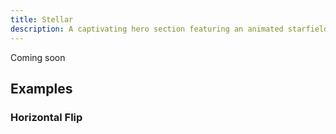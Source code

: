 ```yaml
---
title: Stellar
description: A captivating hero section featuring an animated starfield and galaxy effects that create an immersive cosmic atmosphere, perfect for space-themed websites and stellar experiences.
---
```


<!-- ::ComponentLoader{label="Preview" componentName="FlipCardDemo" type="examples" id="flip-card"} -->
Coming soon

## Examples

### Horizontal Flip

<!--::ComponentLoader{label="Preview" componentName="FlipCardHorizontalDemo" type="examples" id="flip-card"}-->
<!-- ::Soon

## API

| Prop Name       | Type     | Default | Description                                |
| --------------- | -------- | ------- | ------------------------------------------ |
| `class`         | `string` | `-`     | The class to be applied to the component.  |
| `image`\*       | `string` | `-`     | Pass the image URL to display the image.   |
| `title`\*       | `string` | `-`     | You can pass the title as you want.        |
| `subtitle` \*   | `string` | `-`     | You can pass the sub title as you want.    |
| `description`\* | `string` | `-`     | You can pass the description as you want.  |
| `rotate`        | `x \| y` | `y`     | You can pass the rotate value as you want. |

## Component Code

You can copy and paste the following code to create these components:

::CodeViewer{filename="FlipCard.vue" language="vue" componentName="FlipCard" type="ui" id="flip-card"}
::

## Credits

- Credits to [SivaReddy Uppathi](https://github.com/sivareddyuppathi) for this component. -->
